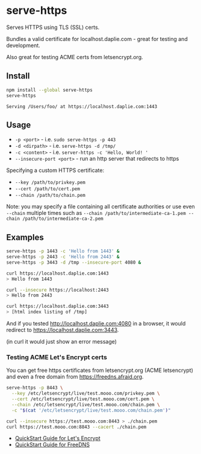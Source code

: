 serve-https
===========

Serves HTTPS using TLS (SSL) certs.

Bundles a valid certificate for localhost.daplie.com - great for testing and development.

Also great for testing ACME certs from letsencrypt.org.

Install
-------

```bash
npm install --global serve-https
serve-https
```

```
Serving /Users/foo/ at https://localhost.daplie.com:1443
```

Usage
-----

* `-p <port>` - i.e. `sudo serve-https -p 443`
* `-d <dirpath>` - i.e. `serve-https -d /tmp/`
* `-c <content>` - i.e. `server-https -c 'Hello, World! '`
* `--insecure-port <port>` - run an http server that redirects to https

Specifying a custom HTTPS certificate:

* `--key /path/to/privkey.pem`
* `--cert /path/to/cert.pem`
* `--chain /path/to/chain.pem`

Note: you may specify a file containing all certificate authorities or use even `--chain` multiple times such as `--chain /path/to/intermediate-ca-1.pem --chain /path/to/intermediate-ca-2.pem`

Examples
--------

```bash
serve-https -p 1443 -c 'Hello from 1443' &
serve-https -p 2443 -c 'Hello from 2443' &
serve-https -p 3443 -d /tmp --insecure-port 4080 &

curl https://localhost.daplie.com:1443
> Hello from 1443

curl --insecure https://localhost:2443
> Hello from 2443

curl https://localhost.daplie.com:3443
> [html index listing of /tmp]
```

And if you tested <http://localhost.daplie.com:4080> in a browser,
it would redirect to <https://localhost.daplie.com:3443>.

(in curl it would just show an error message)

### Testing ACME Let's Encrypt certs

You can get free https certificates from letsencrypt.org (ACME letsencrypt)
and even a free domain from https://freedns.afraid.org.

```bash
serve-https -p 8443 \
  --key /etc/letsencrypt/live/test.mooo.com/privkey.pem \
  --cert /etc/letsencrypt/live/test.mooo.com/cert.pem \
  --chain /etc/letsencrypt/live/test.mooo.com/chain.pem \
  -c "$(cat '/etc/letsencrypt/live/test.mooo.com/chain.pem')"
```

```bash
curl --insecure https://test.mooo.com:8443 > ./chain.pem
curl https://test.mooo.com:8843 --cacert ./chain.pem
```

* [QuickStart Guide for Let's Encrypt](https://coolaj86.com/articles/lets-encrypt-on-raspberry-pi/)
* [QuickStart Guide for FreeDNS](https://coolaj86.com/articles/free-dns-hosting-with-freedns-afraid-org.html)
